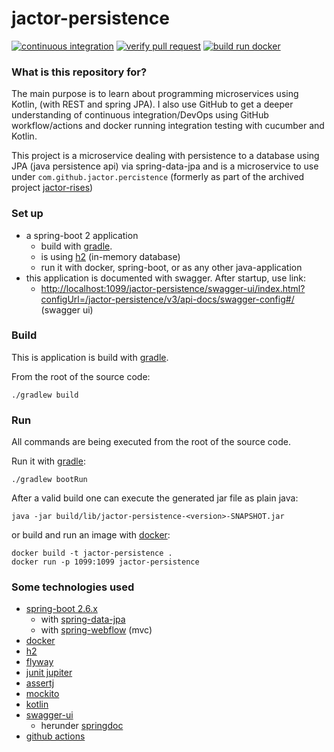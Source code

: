 # jactor-persistence

[![continuous integration](https://github.com/jactor-rises/jactor-persistence/actions/workflows/ci.yaml/badge.svg)](https://github.com/jactor-rises/jactor-persistence/actions/workflows/ci.yaml)
[![verify pull request](https://github.com/jactor-rises/jactor-persistence/actions/workflows/pr.yaml/badge.svg)](https://github.com/jactor-rises/jactor-persistence/actions/workflows/pr.yaml)
[![build run docker](https://github.com/jactor-rises/jactor-persistence/actions/workflows/docker-action.yaml/badge.svg)](https://github.com/jactor-rises/jactor-persistence/actions/workflows/docker-action.yaml)

### What is this repository for?

The main purpose is to learn about programming microservices using Kotlin, (with REST and spring JPA). I also use GitHub to get a deeper understanding
of continuous integration/DevOps using GitHub workflow/actions and docker running integration testing with cucumber and Kotlin.

This project is a microservice dealing with persistence to a database using JPA (java persistence api) via spring-data-jpa and is a microservice to
use under `com.github.jactor.percistence` (formerly as part of the archived project [jactor-rises](https://github.com/jactor-rises/jactor-rises))

### Set up

* a spring-boot 2 application
    * build with [gradle](https://gradle.org).
    * is using [h2](http://h2database.com) (in-memory database)
    * run it with docker, spring-boot, or as any other java-application
* this application is documented with swagger. After startup, use link:
    * <http://localhost:1099/jactor-persistence/swagger-ui/index.html?configUrl=/jactor-persistence/v3/api-docs/swagger-config#/> (swagger ui)

### Build

This is application is build with [gradle](https://gradle.org).

From the root of the source code:
```
./gradlew build
```
### Run
All commands are being executed from the root of the source code.

Run it with [gradle](https://gradle.org):
```
./gradlew bootRun
```
After a valid build one can execute the generated jar file as plain java:
```
java -jar build/lib/jactor-persistence-<version>-SNAPSHOT.jar
```
or build and run an image with [docker](https://www.docker.com):
```
docker build -t jactor-persistence .
docker run -p 1099:1099 jactor-persistence
```
### Some technologies used

* [spring-boot 2.6.x](https://spring.io/projects/spring-boot)
    * with [spring-data-jpa](https://spring.io/projects/spring-data-jpa)
    * with [spring-webflow](https://spring.io/projects/spring-webflow) (mvc)
* [docker](https://www.docker.com)
* [h2](http://h2database.com)
* [flyway](https://flywaydb.org)
* [junit jupiter](https://junit.org/)
* [assertj](https://assertj.github.io/doc/)
* [mockito](http://site.mockito.org)
* [kotlin](https://kotlinlang.org)
* [swagger-ui](https://swagger.io/tools/swagger-ui/)
  * herunder [springdoc](https://springdoc.org)
* [github actions](https://docs.github.com/en/actions/learn-github-actions)

